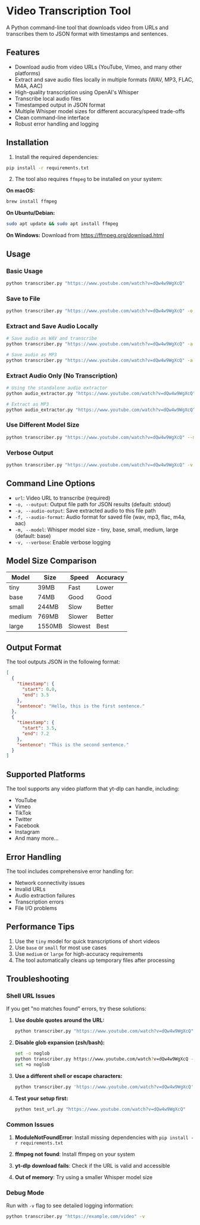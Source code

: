 # Video Transcription Tool

A Python command-line tool that downloads video from URLs and transcribes them to JSON format with timestamps and sentences.

## Features

- Download audio from video URLs (YouTube, Vimeo, and many other platforms)
- Extract and save audio files locally in multiple formats (WAV, MP3, FLAC, M4A, AAC)
- High-quality transcription using OpenAI's Whisper
- Transcribe local audio files
- Timestamped output in JSON format
- Multiple Whisper model sizes for different accuracy/speed trade-offs
- Clean command-line interface
- Robust error handling and logging

## Installation

1. Install the required dependencies:

```bash
pip install -r requirements.txt
```

2. The tool also requires `ffmpeg` to be installed on your system:

**On macOS:**
```bash
brew install ffmpeg
```

**On Ubuntu/Debian:**
```bash
sudo apt update && sudo apt install ffmpeg
```

**On Windows:**
Download from https://ffmpeg.org/download.html

## Usage

### Basic Usage

```bash
python transcriber.py "https://www.youtube.com/watch?v=dQw4w9WgXcQ"
```

### Save to File

```bash
python transcriber.py "https://www.youtube.com/watch?v=dQw4w9WgXcQ" -o transcription.json
```

### Extract and Save Audio Locally

```bash
# Save audio as WAV and transcribe
python transcriber.py "https://www.youtube.com/watch?v=dQw4w9WgXcQ" -a audio.wav -o transcription.json

# Save audio as MP3
python transcriber.py "https://www.youtube.com/watch?v=dQw4w9WgXcQ" -a music.mp3 -f mp3
```

### Extract Audio Only (No Transcription)

```bash
# Using the standalone audio extractor
python audio_extractor.py "https://www.youtube.com/watch?v=dQw4w9WgXcQ" -o audio.wav

# Extract as MP3
python audio_extractor.py "https://www.youtube.com/watch?v=dQw4w9WgXcQ" -o music.mp3 -f mp3
```

### Use Different Model Size

```bash
python transcriber.py "https://www.youtube.com/watch?v=dQw4w9WgXcQ" --model large
```

### Verbose Output

```bash
python transcriber.py "https://www.youtube.com/watch?v=dQw4w9WgXcQ" -v
```

## Command Line Options

- `url`: Video URL to transcribe (required)
- `-o, --output`: Output file path for JSON results (default: stdout)
- `-a, --audio-output`: Save extracted audio to this file path
- `-f, --audio-format`: Audio format for saved file (wav, mp3, flac, m4a, aac)
- `-m, --model`: Whisper model size - tiny, base, small, medium, large (default: base)
- `-v, --verbose`: Enable verbose logging

## Model Size Comparison

| Model  | Size  | Speed | Accuracy |
|--------|-------|-------|----------|
| tiny   | 39MB  | Fast  | Lower    |
| base   | 74MB  | Good  | Good     |
| small  | 244MB | Slow  | Better   |
| medium | 769MB | Slower| Better   |
| large  | 1550MB| Slowest| Best    |

## Output Format

The tool outputs JSON in the following format:

```json
[
  {
    "timestamp": {
      "start": 0.0,
      "end": 3.5
    },
    "sentence": "Hello, this is the first sentence."
  },
  {
    "timestamp": {
      "start": 3.5,
      "end": 7.2
    },
    "sentence": "This is the second sentence."
  }
]
```

## Supported Platforms

The tool supports any video platform that yt-dlp can handle, including:
- YouTube
- Vimeo
- TikTok
- Twitter
- Facebook
- Instagram
- And many more...

## Error Handling

The tool includes comprehensive error handling for:
- Network connectivity issues
- Invalid URLs
- Audio extraction failures
- Transcription errors
- File I/O problems

## Performance Tips

1. Use the `tiny` model for quick transcriptions of short videos
2. Use `base` or `small` for most use cases
3. Use `medium` or `large` for high-accuracy requirements
4. The tool automatically cleans up temporary files after processing

## Troubleshooting

### Shell URL Issues

If you get "no matches found" errors, try these solutions:

1. **Use double quotes around the URL:**
   ```bash
   python transcriber.py "https://www.youtube.com/watch?v=dQw4w9WgXcQ" -o output.json
   ```

2. **Disable glob expansion (zsh/bash):**
   ```bash
   set -o noglob
   python transcriber.py https://www.youtube.com/watch?v=dQw4w9WgXcQ -o output.json
   set +o noglob
   ```

3. **Use a different shell or escape characters:**
   ```bash
   python transcriber.py 'https://www.youtube.com/watch?v=dQw4w9WgXcQ' -o output.json
   ```

4. **Test your setup first:**
   ```bash
   python test_url.py "https://www.youtube.com/watch?v=dQw4w9WgXcQ"
   ```

### Common Issues

1. **ModuleNotFoundError**: Install missing dependencies with `pip install -r requirements.txt`

2. **ffmpeg not found**: Install ffmpeg on your system

3. **yt-dlp download fails**: Check if the URL is valid and accessible

4. **Out of memory**: Try using a smaller Whisper model size

### Debug Mode

Run with `-v` flag to see detailed logging information:

```bash
python transcriber.py "https://example.com/video" -v
```
